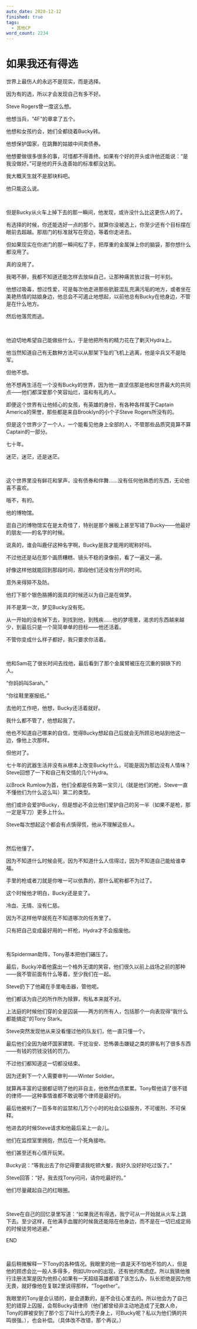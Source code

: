 ```yaml
---
auto_date: 2020-12-12
finished: true
tags:
  - 其他CP
word_count: 2234
---
```


# 如果我还有得选

世界上最伤人的永远不是现实，而是选择。

因为有的选，所以才会发现自己有多不好。

Steve Rogers曾一度这么想。

他想当兵，“4F”的章拿了五个。

他想和女孩约会，她们全都绕着Bucky转。

他想保护国家，在跳舞的姑娘中间卖债券。

他想要做很多很多的事，可惜都不得善终。如果有个好的开头或许他还能说：“是我没做好。”可是他的开头连善始的标准都没达到。

我大概天生就不是那块料吧。

他只能这么说。

<br>

但是Bucky从火车上掉下去的那一瞬间，他发现，或许没什么比这更伤人的了。

有选择的时候，你还能选好一点的那个。就算你没被选上，你至少还有个目标摆在眼前去超越。那扇门的标准就写在旁边，等着你走进去。

但如果现实在你进门的那一瞬间松了手，把厚重的金属弹上你的脑袋，那你想什么都没用了。

真的没用了。

我喝不醉，我都不知道还能怎样去放纵自己，让那种痛苦放过我一时半刻。

他想过吸毒，想过性爱，可是每次他走进那些肮脏混乱充满污垢的地方，或者坐在美艳热情的姑娘身边，他总会不可遏止地想起，以前他总有Bucky在他身边，不管是在什么地方。

然后他落荒而逃。

<br>

他迫切地希望自己能做些什么，于是他把所有的精力花在了剿灭Hydra上。

他当然知道自己有无数种方法可以从那架下坠的飞机上逃离，他是伞兵又不是陆军。

但他不想。

他不想再生活在一个没有Bucky的世界，因为他一直坚信那是他和世界最大的共同点——他们都深爱那个笑容灿烂，温和有礼的人。

即便这个世界有让他倾心的女孩，有英雄的身份，有各种各样属于Captain America的荣誉，那些都是来自Brooklyn的小个子Steve Rogers所没有的。

但是这个世界少了一个人，一个能看见他身上全部的人，不管那些品质究竟算不算Captain的一部分。

七十年。

迷茫，迷茫，还是迷茫。

<br>

这个世界里没有鲜花和掌声，没有债券和伴舞……没有任何他熟悉的东西，无论他喜不喜欢。

哦不，有的。

他的博物馆。

逛自己的博物馆实在是太奇怪了，特别是那个展板上甚至写错了Bucky——他最好的朋友——的名字的时候。

说真的，谁会叫鹿仔这种名字啊，Bucky是我才能用的昵称好吗。

不过他还是站在那个画质糟糕、镜头不稳的录像前，看了一遍又一遍。

好像这样他就能回到那段时间，那段他们还没有分开的时间。

意外来得猝不及防。

他打下那个银色胳膊的面具的时候还以为自己是在做梦。

并不是第一次，梦见Bucky没有死。

从一开始的没有掉下去，到找到他，到残疾……他的梦境里，渴求的东西越来越少，到最后只是一个简简单单的目标——他还活着。

不管你变成什么样子都好，我只要求你活着。

<br>

他和Sam花了很长时间去找他，最后看到了那个金属臂被压在沉重的钢铁下的人。

“你妈妈叫Sarah。”

“你往鞋里塞报纸。”

去他的工作吧，他想，Bucky还活着就好。

我什么都不管了，他想起我了。

他也不知道自己哪来的自信，觉得Bucky想起自己后就会无所顾忌地站到他这一边，像他上次那样。

但他对了。

七十年的武器生活并没有从根本上改变Bucky什么，可能是因为那边没有人情味？Steve回想了一下和自己有交情的几个Hydra。

以Brock Rumlow为首，他们全都是任务第一宝贝儿（就是他们的枪，Steve一直不懂他们为什么这么叫）第二的类型。

他们或许会爱护Bucky，但是想必不会比他们爱护自己的另一半（如果不是枪，那一定是军刀）更多上什么。

Steve每次想起这个都会有点慎得慌，他从不理解这些人。

<br>

然后他懂了。

因为不知道什么时候会死，因为不知道什么人信得过，因为不知道自己能给谁幸福。

手里的枪或者刀就是你唯一可以依靠的，那什么昵称都不为过了。

这个时候他才明白，Bucky还是变了。

冷血、无情、没有仁慈。

因为不这样他早就死在不知道哪次的任务里了。

只有把自己变成最好用的一杆枪，Hydra才不会报废他。

<br>

有Spiderman助阵，Tony基本把他们碾压了。

最后，Bucky冲着他露出一个格外无谓的笑容，他们很久以前上战场之前的那种——我不管前面有什么等着，至少我们在一起。

Steve扔下了他藏在手里电击器，管他呢。

他们都该为自己的所作所为赎罪，徇私本来就不对。

上法庭的时候他们穿的全是囚装——两方的所有人，包括那个一向表现得“我什么都能搞定”的Tony Stark。

Steve突然发现他从来没看懂过他的队友们，他一直只懂一个。

最后他们全因为破坏国家建筑、干扰治安、恐怖袭击嫌疑之类的罪名判了很多东西——有钱的罚钱没钱的罚力。

不过他们都知道这一切都没结束。

因为还剩下一个人需要审判——Winter Soldier。

就算再丰富的证据都证明了他的非自主，他依然血债累累。Tony帮他请了很不错的律师——这种事情谁都不敢说哪个律师是最好的。

最后他被判了一百多年的监禁和几万个小时的社会公益服务，不可缓刑、不可保释。

他进去的时候Steve请求和他最后呆上一会儿。

他们在监控室里拥抱，然后在一个死角接吻。

他们甚至还有心情开玩笑。

Bucky说：“等我出去了你记得要请我吃顿大餐，我好久没好好吃过饭了。”

Steve回答：“好。我去找Tony问问，请你吃最好的。”

他们尽量藏起自己的红眼圈。

<br>

Steve在自己的回忆录里写道：“如果我还有得选，我宁可从一开始就从火车上跳下去。至少这样，在他满手血腥的时候我还能陪在他身边，而不是在一切已成定局的时候徒劳地逃避。”

END

<br>

最后稍微解释一下Tony的各种情况。我眼里的他一直是天不怕地不怕的人，但是他的顾虑会比一般人多得多，例如Ultron的出现，还有他的焦虑症。所以我猜他推行注册法案是因为他担心如果有一天超级英雄都错了该怎么办，队长拒绝是因为他无畏，就好像他在复联2里说得那样，“Together”。

我眼里的Tony是会认错的，是会道歉的，是不会往心里去的。所以他会为了自己犯的错穿上囚服，会帮Bucky请律师（他们都曾经非主动地造成了无数人命，Tony的罪被安到了那个忘了叫什么的秃子身上，可Bucky呢？私以为他们俩的共鸣很强。），也会补偿。（具体改不改错，那个再议。）

